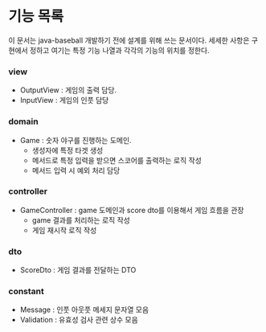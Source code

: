 # 기능 목록

이 문서는 java-baseball 개발하기 전에 설계를 위해 쓰는 문서이다.
세세한 사항은 구현에서 정하고 여기는 특정 기능 나열과 각각의 기능의 위치를 정한다.

### view
* OutputView : 게임의 출력 담당.
* InputView : 게임의 인풋 담당

### domain
* Game : 숫자 야구를 진행하는 도메인.
  * 생성자에 특정 타겟 생성
  * 메서드로 특정 입력을 받으면 스코어를 출력하는 로직 작성
  * 메서드 입력 시 예외 처리 담당

### controller
* GameController : game 도메인과 score dto를 이용해서 게임 흐름을 관장
  * game 결과를 처리하는 로직 작성
  * 게임 재시작 로직 작성

### dto
* ScoreDto : 게임 결과를 전달하는 DTO

### constant
* Message : 인풋 아웃풋 메세지 문자열 모음
* Validation : 유효성 검사 관련 상수 모음
